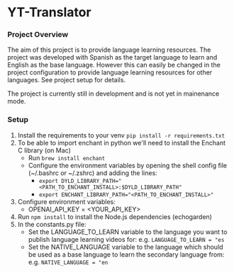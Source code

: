 # YT-Translator

### Project Overview
The aim of this project is to provide language learning resources. The project was developed with Spanish as the target language to learn and English as the base language. However this can easily be changed in the project configuration to provide language learning resources for other languages. See project setup for details.

The project is currently still in development and is not yet in mainenance mode.

### Setup
1. Install the requirements to your venv `pip install -r requirements.txt`
2. To be able to import enchant in python we'll need to install the Enchant C library (on Mac)
	* Run `brew install enchant`
	* Configure the environment variables by opening the shell config file (~/.bashrc or ~/.zshrc) and adding the lines:
	 	* `export DYLD_LIBRARY_PATH="<PATH_TO_ENCHANT_INSTALL>:$DYLD_LIBRARY_PATH"`
	 	* `export ENCHANT_LIBRARY_PATH="<PATH_TO_ENCHANT_INSTALL>"`
3. Configure environment variables:
	* OPENAI_API_KEY = <YOUR_API_KEY>
4. Run `npm install` to install the Node.js dependencies (echogarden)
5. In the constants.py file:
	* Set the LANGUAGE_TO_LEARN variable to the language you want to publish language learning videos for: e.g. `LANGUAGE_TO_LEARN = "es`
	* Set the NATIVE_LANGUAGE variable to the language which should be used as a base language to learn the secondary language from: e.g. `NATIVE_LANGUAGE = "en`

